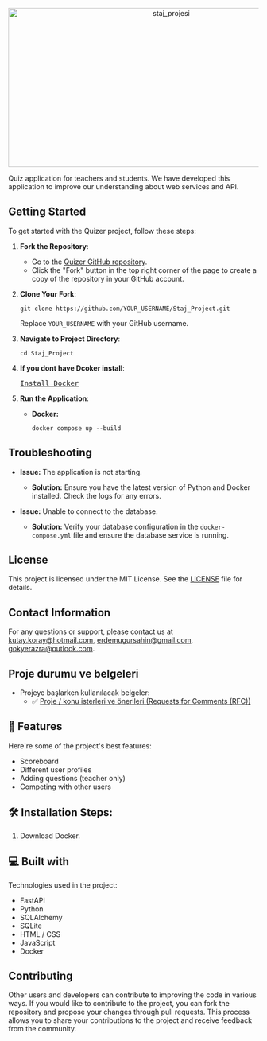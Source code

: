 <p align="center"><img src="https://socialify.git.ci/KutayKoray/staj_projesi/image?description=1&descriptionEditable=Quiz%20Application%20For%20Students&forks=1&name=1&owner=1&pattern=Circuit%20Board&theme=Dark" alt="staj_projesi" width="640" height="320" /></p>

<p id="description">Quiz application for teachers and students. We have developed this application to improve our understanding about web services and API.</p>

<h2>Getting Started</h2>

To get started with the Quizer project, follow these steps:

1. **Fork the Repository**:
   - Go to the [Quizer GitHub repository](https://github.com/KutayKoray/staj_projesi.git).
   - Click the "Fork" button in the top right corner of the page to create a copy of the repository in your GitHub account.

2. **Clone Your Fork**:
   <pre><code>git clone https://github.com/YOUR_USERNAME/Staj_Project.git</code></pre>
   Replace `YOUR_USERNAME` with your GitHub username.

3. **Navigate to Project Directory**:
   <pre><code>cd Staj_Project</code></pre>

4. **If you dont have Dcoker install**:
   <pre><a href="https://www.docker.com/products/docker-desktop/">Install Docker</a></pre>

5. **Run the Application**:
   - **Docker:**
     <pre><code>docker compose up --build</code></pre>

<h2>Troubleshooting</h2>

- **Issue:** The application is not starting.
  - **Solution:** Ensure you have the latest version of Python and Docker installed. Check the logs for any errors.

- **Issue:** Unable to connect to the database.
  - **Solution:** Verify your database configuration in the <code>docker-compose.yml</code> file and ensure the database service is running.

<h2>License</h2>

This project is licensed under the MIT License. See the [LICENSE](LICENSE) file for details.

<h2>Contact Information</h2>

For any questions or support, please contact us at [kutay.koray@hotmail.com](mailto:email@example.com), [erdemugursahin@gmail.com](mailto:email@example.com),
[gokyerazra@outlook.com](mailto:email@example.com).
<h2>Proje durumu ve belgeleri</h2>

- Projeye başlarken kullanılacak belgeler:
    - ✅ [Proje / konu isterleri ve önerileri (Requests for Comments (RFC))](./RFC)


<h2>🧐 Features</h2>

Here're some of the project's best features:

*   Scoreboard
*   Different user profiles
*   Adding questions (teacher only)
*   Competing with other users

<h2>🛠️ Installation Steps:</h2>


1. Download Docker.


<h2>💻 Built with</h2>

Technologies used in the project:

*   FastAPI
*   Python
*   SQLAlchemy
*   SQLite
*   HTML / CSS
*   JavaScript
*   Docker

<h2>Contributing</h2>

Other users and developers can contribute to improving the code in various ways. If you would like to contribute to the project, you can fork the repository and propose your changes through pull requests. This process allows you to share your contributions to the project and receive feedback from the community.

